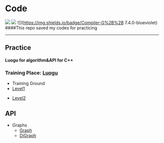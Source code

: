 # Code
![](https://img.shields.io/badge/Update-19/8/21-blueviolet)   ![](https://img.shields.io/badge/Language-C%2B%2B-blueviolet)  ![](https://img.shields.io/badge/Compiler-G%2B%2B 7.4.0-blueviolet)
####This repo saved my codes for practicing

***

## Practice

#### Luogu for algorithm&API for C++

### Training Place: [Luogu](https://luogu.org "Luogu")
*  Training Ground
  * [Level1](https://github.com/EndermanEM/Code/tree/master/Practice-luogu/1 "Training Ground #1")
  - [Level2](https://github.com/EndermanEM/Code/tree/master/Practice-luogu/2 "Training Ground #2")

## API
* Graphs
  * [Graph](https://github.com/EndermanEM/Code/tree/master/API/Graph "Graph")
  * [DiGraph](https://github.com/EndermanEM/Code/tree/master/API/DiGraph "DiGraph")
